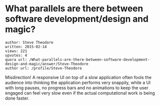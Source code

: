 # What parallels are there between software development/design and magic?

	author: Steve Theodore
	written: 2015-02-14
	views: 221
	upvotes: 4
	quora url: /What-parallels-are-there-between-software-development-design-and-magic/answer/Steve-Theodore
	author url: /profile/Steve-Theodore


Misdirection! A responsive UI on top of a slow application often fools the audience into thinking the application performs very snappily, while a UI with long pauses, no progress bars and no animations to keep the user engaged can feel very slow even if the actual computational work is being done faster.

